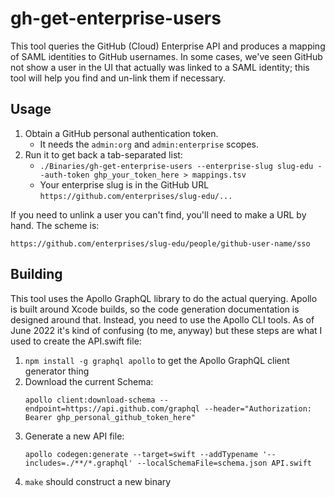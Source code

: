 # gh-get-enterprise-users

This tool queries the GitHub (Cloud) Enterprise API and produces a mapping of SAML identities to GitHub usernames. In some cases, we've seen GitHub not show a user in the UI that actually was linked to a SAML identity; this tool will help you find and un-link them if necessary.

## Usage

1. Obtain a GitHub personal authentication token.
   * It needs the `admin:org` and `admin:enterprise` scopes.
1. Run it to get back a tab-separated list:
   * `./Binaries/gh-get-enterprise-users --enterprise-slug slug-edu --auth-token ghp_your_token_here > mappings.tsv`
   * Your enterprise slug is in the GitHub URL `https://github.com/enterprises/slug-edu/...`

If you need to unlink a user you can't find, you'll need to make a URL by hand. The scheme is:
   ```
   https://github.com/enterprises/slug-edu/people/github-user-name/sso
   ```

## Building

This tool uses the Apollo GraphQL library to do the actual querying. Apollo is built around Xcode builds, so the code generation documentation is designed around that. Instead, you need to use the Apollo CLI tools. As of June 2022 it's kind of confusing (to me, anyway) but these steps are what I used to create the API.swift file:

1. `npm install -g graphql apollo` to get the Apollo GraphQL client generator thing
1. Download the current Schema:
   ```
   apollo client:download-schema --endpoint=https://api.github.com/graphql --header="Authorization: Bearer ghp_personal_github_token_here"
   ```
1. Generate a new API file:
   ```
   apollo codegen:generate --target=swift --addTypename '--includes=./**/*.graphql' --localSchemaFile=schema.json API.swift
   ```
1. `make` should construct a new binary
